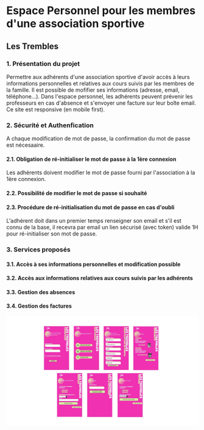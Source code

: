 # Espace Personnel pour les membres d'une association sportive 
## Les Trembles 

### 1. Présentation du projet
Permettre aux adhérents d'une association sportive d'avoir accès à leurs informations personnelles et relatives aux cours suivis par les membres de la famille.
Il est possible de mofifier ses informations (adresse, email, téléphone...).
Dans l'espace personnel, les adhérents peuvent prévenir les professeurs en cas d'absence et s'envoyer une facture sur leur boîte email.
Ce site est responsive (en mobile first).

### 2. Sécurité et Authenfication
A chaque modification de mot de passe, la confirmation du mot de passe est nécesaaire.

#### 2.1. Obligation de ré-initialiser le mot de passe à la 1ère connexion
Les adhérents doivent modifier le mot de passe fourni par l'association à la 1ère connexion.

#### 2.2. Possibilité de modifier le mot de passe si souhaité

#### 2.3. Procédure de ré-initialisation du mot de passe en cas d'oubli
L'adhérent doit dans un premier temps renseigner son email et s'il est connu de la base, il recevra par email un lien sécurisé (avec token) valide 1H
pour ré-initialiser son mot de passe.

### 3. Services proposés 
#### 3.1. Accès à ses informations personnelles et modification possible
#### 3.2. Accès aux informations relatives aux cours suivis par les adhérents
#### 3.3. Gestion des absences
#### 3.4. Gestion des factures

![alt text](/public/images/ecrans.jpg)





